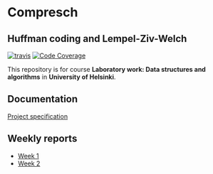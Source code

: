 # Compresch
## Huffman coding and Lempel-Ziv-Welch

[![travis](https://travis-ci.org/akiutoslahti/compresch.svg?branch=master)](https://travis-ci.org/akiutoslahti/compresch)
[![Code Coverage](https://img.shields.io/codecov/c/github/akiutoslahti/compresch/master.svg)](https://codecov.io/github/akiutoslahti/compresch/)

This repository is for course **Laboratory work: Data structures and algorithms** in **University of Helsinki**.

## Documentation
[Project specification](docs/01-SPECIFICATION.md)

## Weekly reports
* [Week 1](docs/WEEK1.md)
* [Week 2](docs/WEEK2.md)
